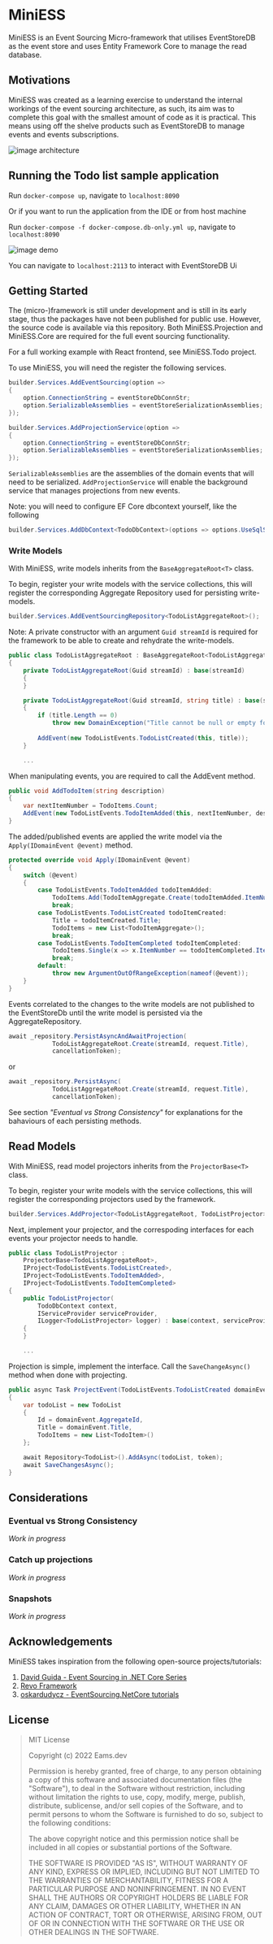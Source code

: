 # MiniESS

MiniESS is an Event Sourcing Micro-framework that utilises EventStoreDB as the event store and uses Entity Framework Core to manage the read database.

## Motivations

MiniESS was created as a learning exercise to understand the internal workings of the event sourcing architecture, as such, its aim was to complete this goal with the smallest amount of code as it is practical. This means using off the shelve products such as EventStoreDB to manage events and events subscriptions.

![image architecture](./architecture.svg)

## Running the Todo list sample application

Run `docker-compose up`, navigate to `localhost:8090`

Or if you want to run the application from the IDE or from host machine

Run `docker-compose -f docker-compose.db-only.yml up`, navigate to `localhost:8090`

![image demo](./example.png)

You can navigate to `localhost:2113` to interact with EventStoreDB Ui

## Getting Started

The (micro-)framework is still under development and is still in its early stage, thus the packages have not been published for public use. However, the source code is available via this repository. Both MiniESS.Projection and MiniESS.Core are required for the full event sourcing functionality.

For a full working example with React frontend, see MiniESS.Todo project.

To use MiniESS, you will need the register the following services.

```cs
builder.Services.AddEventSourcing(option =>
{
    option.ConnectionString = eventStoreDbConnStr; 
    option.SerializableAssemblies = eventStoreSerializationAssemblies;
});

builder.Services.AddProjectionService(option =>
{
    option.ConnectionString = eventStoreDbConnStr;
    option.SerializableAssemblies = eventStoreSerializationAssemblies;
});
```

`SerializableAssemblies` are the assemblies of the domain events that will need to be serialized.
`AddProjectionService` will enable the background service that manages projections from new events.

Note: you will need to configure EF Core dbcontext yourself, like the following

```cs
builder.Services.AddDbContext<TodoDbContext>(options => options.UseSqlServer(builder.Configuration.GetConnectionString("MiniEssDb")));
```

### Write Models

With MiniESS, write models inherits from the `BaseAggregateRoot<T>` class.

To begin, register your write models with the service collections, this will register the corresponding Aggregate Repository used for persisting write-models.

```cs
builder.Services.AddEventSourcingRepository<TodoListAggregateRoot>();
```

Note: A private constructor with an argument `Guid streamId` is required for the framework to be able to create and rehydrate the write-models.

```cs
public class TodoListAggregateRoot : BaseAggregateRoot<TodoListAggregateRoot>
{
    private TodoListAggregateRoot(Guid streamId) : base(streamId)
    {
    }

    private TodoListAggregateRoot(Guid streamId, string title) : base(streamId)
    {
        if (title.Length == 0)
            throw new DomainException("Title cannot be null or empty for a Todo List");
        
        AddEvent(new TodoListEvents.TodoListCreated(this, title));
    }

    ...
```

When manipulating events, you are required to call the AddEvent method.

```cs
public void AddTodoItem(string description)
{
    var nextItemNumber = TodoItems.Count;
    AddEvent(new TodoListEvents.TodoItemAdded(this, nextItemNumber, description));
}
```

The added/published events are applied the write model via the `Apply(IDomainEvent @event)` method.

```cs
protected override void Apply(IDomainEvent @event)
{ 
    switch (@event)
    {
        case TodoListEvents.TodoItemAdded todoItemAdded:
            TodoItems.Add(TodoItemAggregate.Create(todoItemAdded.ItemNumber, todoItemAdded.Description));
            break;
        case TodoListEvents.TodoListCreated todoItemCreated:
            Title = todoItemCreated.Title;
            TodoItems = new List<TodoItemAggregate>();
            break;
        case TodoListEvents.TodoItemCompleted todoItemCompleted:
            TodoItems.Single(x => x.ItemNumber == todoItemCompleted.ItemNumber).Complete();
            break;
        default:
            throw new ArgumentOutOfRangeException(nameof(@event));
    }
}
```

Events correlated to the changes to the write models are not published to the EventStoreDb until the write model is persisted via the AggregateRepository.

```cs
await _repository.PersistAsyncAndAwaitProjection(
            TodoListAggregateRoot.Create(streamId, request.Title), 
            cancellationToken);
```

or

```cs
await _repository.PersistAsync(
            TodoListAggregateRoot.Create(streamId, request.Title), 
            cancellationToken);
```

See section *"Eventual vs Strong Consistency"* for explanations for the bahaviours of each persisting methods.

## Read Models

With MiniESS, read model projectors inherits from the `ProjectorBase<T>` class.

To begin, register your write models with the service collections, this will register the corresponding projectors used by the framework.

```cs
builder.Services.AddProjector<TodoListAggregateRoot, TodoListProjector>();
```

Next, implement your projector, and the correspoding interfaces for each events your projector needs to handle.

```cs
public class TodoListProjector :
    ProjectorBase<TodoListAggregateRoot>,
    IProject<TodoListEvents.TodoListCreated>,
    IProject<TodoListEvents.TodoItemAdded>,
    IProject<TodoListEvents.TodoItemCompleted>
{
    public TodoListProjector(
        TodoDbContext context, 
        IServiceProvider serviceProvider, 
        ILogger<TodoListProjector> logger) : base(context, serviceProvider, logger)
    {
    }

    ...
```

Projection is simple, implement the interface. Call the `SaveChangeAsync()` method when done with projecting.

```cs
public async Task ProjectEvent(TodoListEvents.TodoListCreated domainEvent, CancellationToken token)
{
    var todoList = new TodoList
    {
        Id = domainEvent.AggregateId,
        Title = domainEvent.Title,
        TodoItems = new List<TodoItem>()
    };

    await Repository<TodoList>().AddAsync(todoList, token);
    await SaveChangesAsync();
}
```

## Considerations

### Eventual vs Strong Consistency

*Work in progress*

### Catch up projections

*Work in progress*

### Snapshots

*Work in progress*

## Acknowledgements

MiniESS takes inspiration from the following open-source projects/tutorials:

1. [David Guida - Event Sourcing in .NET Core Series](https://www.davidguida.net/event-sourcing-in-net-core-part-1-a-gentle-introduction/)
2. [Revo Framework](https://docs.revoframework.net)
3. [oskardudycz - EventSourcing.NetCore tutorials](https://github.com/oskardudycz/EventSourcing.NetCore)

## License

> MIT License
>
> Copyright (c) 2022 Eams.dev
>
> Permission is hereby granted, free of charge, to any person obtaining a copy
> of this software and associated documentation files (the "Software"), to deal
> in the Software without restriction, including without limitation the rights
> to use, copy, modify, merge, publish, distribute, sublicense, and/or sell
> copies of the Software, and to permit persons to whom the Software is
> furnished to do so, subject to the following conditions:
>
> The above copyright notice and this permission notice shall be included in all
> copies or substantial portions of the Software.
>
> THE SOFTWARE IS PROVIDED "AS IS", WITHOUT WARRANTY OF ANY KIND, EXPRESS OR
> IMPLIED, INCLUDING BUT NOT LIMITED TO THE WARRANTIES OF MERCHANTABILITY,
> FITNESS FOR A PARTICULAR PURPOSE AND NONINFRINGEMENT. IN NO EVENT SHALL THE
> AUTHORS OR COPYRIGHT HOLDERS BE LIABLE FOR ANY CLAIM, DAMAGES OR OTHER
> LIABILITY, WHETHER IN AN ACTION OF CONTRACT, TORT OR OTHERWISE, ARISING FROM,
> OUT OF OR IN CONNECTION WITH THE SOFTWARE OR THE USE OR OTHER DEALINGS IN THE
> SOFTWARE.
